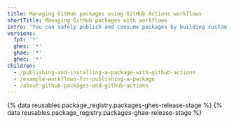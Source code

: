 ```yaml
---
title: Managing GitHub packages using GitHub Actions workflows
shortTitle: Managing GitHub packages with workflows
intro: 'You can safely publish and consume packages by building custom workflows that can also build, test, and deploy your code.'
versions:
  fpt: '*'
  ghes: '*'
  ghae: '*'
  ghec: '*'
children:
  - /publishing-and-installing-a-package-with-github-actions
  - /example-workflows-for-publishing-a-package
  - /about-github-packages-and-github-actions
---
```

{% data reusables.package_registry.packages-ghes-release-stage %}
{% data reusables.package_registry.packages-ghae-release-stage %}
